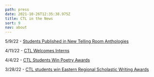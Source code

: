 ```yaml
---
path: press
date: 2021-10-26T12:35:38.975Z
title: CTL in the News
sort: 9
nav: about
---
```

5/9/22 - [Students Published in New Telling Room Anthologies](https://www.boothbayregister.com/article/ctl-students-published-telling-room/160111)

4/11/22 - [CTL Welcomes Interns](https://www.boothbayregister.com/article/ctl-welcomes-interns/159044)

4/4/22 - [CTL Students Win Poetry Awards](https://www.boothbayregister.com/article/ctl-students-win-poetry-awards/158735)

3/28/22 - [CTL students win Eastern Regional Scholastic Writing Awards](https://www.boothbayregister.com/article/ctl-students-win-eastern-regional-scholastic-writing-awards/158472)